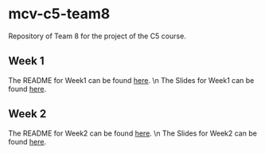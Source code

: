 # mcv-c5-team8

Repository of Team 8 for the project of the C5 course.

## Week 1

The README for Week1 can be found [here](./Week1/README.md). \n
The Slides for Week1 can be found [here]().

## Week 2

The README for Week2 can be found [here](). \n
The Slides for Week2 can be found [here]().
